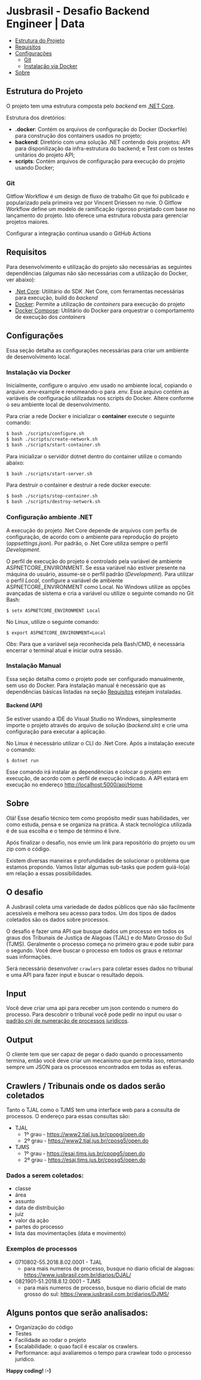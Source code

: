 # Jusbrasil - Desafio Backend Engineer | Data

- [Estrutura do Projeto](#estrutura-do-projeto)
- [Requisitos](#requisitos)
- [Configurações](#configurações)
    - [Git](#git)
    - [Instalação via Docker](#instalação-via-docker)
- [Sobre](#sobre)

## Estrutura do Projeto

O projeto tem uma estrutura composta pelo *backend* em [.NET Core](https://dotnet.microsoft.com/). 

Estrutura dos diretórios:    

* **.docker**: Contém os arquivos de configuração do Docker (Dockerfile) para construção dos containers usados no projeto;
* **backend**: Diretório com uma solução .NET contendo dois projetos: API para disponilização da infra-estrutura do backend; e Test com os testes unitários do projeto API;
* **scripts**: Contém arquivos de configuração para execução do projeto usando Docker;     


### Git

Gitflow Workflow é um design de fluxo de trabalho Git que foi publicado e popularizado pela primeira vez por Vincent Driessen no nvie. O Gitflow Workflow define um modelo de ramificação rigoroso projetado com base no lançamento do projeto. Isto oferece uma estrutura robusta para gerenciar projetos maiores.  

Configurar a integração contínua usando o GitHub Actions


## Requisitos

Para desenvolvimento e utilização do projeto são necessárias as seguintes dependências (algumas não são necessárias com a utilização do Docker, ver abaixo): 

- [.Net Core](https://dotnet.microsoft.com/): Utilitário do SDK .Net Core, com ferramentas necessárias para execução, build do *backend*
- [Docker](https://docs.docker.com/): Permite a utilização de *containers* para execução do projeto
- [Docker Compose](https://docs.docker.com/compose/): Utilitário do Docker para orquestrar o comportamento de execução dos *containers*

## Configurações

Essa seção detalha as configurações necessárias para criar um ambiente de desenvolvimento local.

### Instalação via Docker

Inicialmente, configure o arquivo .env usado no ambiente local, copiando o arquivo .env-example e renomeando-o para .env. Esse arquivo contém as variáveis de configuração utilizadas nos scripts do Docker. Altere conforme o seu ambiente local de desenvolvimento.

Para criar a rede Docker e inicializar o **container** execute o seguinte comando:

```sh
$ bash ./scripts/configure.sh
$ bash ./scripts/create-network.sh
$ bash ./scripts/start-container.sh
```

Para inicializar o servidor dotnet dentro do container utilize o comando abaixo:

```sh
$ bash ./scripts/start-server.sh
```

Para destruir o container e destruir a rede docker execute:

```sh
$ bash ./scripts/stop-container.sh
$ bash ./scripts/destroy-network.sh
```

### Configuração ambiente .NET

A execução do projeto .Net Core depende de arquivos com perfis de configuração, de acordo com o ambiente para reprodução do projeto (*appsettings.json*). Por padrão, o .Net Core utiliza sempre o perfil *Development*.

O perfil de execução do projeto é controlado pela variável de ambiente ASPNETCORE_ENVIRONMENT. Se essa variável não estiver presente na máquina do usuário, assume-se o perfil padrão (*Development*). Para utilizar o perfil *Local*, configure a variável de ambiente ASPNETCORE_ENVIRONMENT como Local. No Windows utilize as opções avançadas de sistema e cria a variável ou utilize o seguinte comando no Git Bash: 

```$ setx ASPNETCORE_ENVIRONMENT Local```

No Linux, utilize o seguinte comando: 

```$ export ASPNETCORE_ENVIRONMENT=Local```

*Obs*: Para que a variável seja reconhecida pela Bash/CMD, é necessária encerrar o terminal atual e iniciar outra sessão.


### Instalação Manual

Essa seção detalha como o projeto pode ser configurado manualmente, sem uso do Docker. Para instalação manual é necessário que as dependências básicas listadas na seção [Requisitos](#requisitos) estejam instaladas. 

#### Backend (API)

Se estiver usando a IDE do Visual Studio no Windows, simplesmente importe o projeto através do arquivo de solução (*backend.sln*) e crie uma configuração para executar a aplicação. 

No Linux é necessário utilizar o CLI do .Net Core. Após a instalação execute o comando: 

```$ dotnet run``` 

Esse comando irá instalar as dependências e colocar o projeto em execução, de acordo com o perfil de execução indicado. A API estará em execução no endereço [http://localhost:5000/api/Home](http://localhost:5000/api/Home)

## Sobre

Olá! Esse desafio técnico tem como propósito medir suas habilidades, ver como estuda, pensa e se organiza na prática. A stack tecnológica utilizada é de sua escolha e o tempo de término é livre.

Após finalizar o desafio, nos envie um link para repositório do projeto ou um zip com o código.

Existem diversas maneiras e profundidades de solucionar o problema que estamos propondo. Vamos listar algumas sub-tasks que podem guiá-lo(a) em relação a essas possibilidades.

## O desafio

A Jusbrasil coleta uma variedade de dados públicos que não são facilmente acessíveis e melhora seu acesso para todos. Um dos tipos de dados coletados são os dados sobre processos.

O desafio é fazer uma API que busque dados um processo em todos os graus dos Tribunais de Justiça de Alagoas (TJAL) e do Mato Grosso do Sul (TJMS). Geralmente o processo começa no primeiro grau e pode subir para o segundo. Você deve buscar o processo em todos os graus e retornar suas informações.

Será necessário desenvolver `crawlers` para coletar esses dados no tribunal e uma API para fazer input e buscar o resultado depois.

## Input

Você deve criar uma api para receber um json contendo o numero do processo. Para descobrir o tribunal você pode pedir no input ou usar o [padrão cnj de numeração de processos juridicos](https://www.cnj.jus.br/programas-e-acoes/numeracao-unica/).

## Output

O cliente tem que ser capaz de pegar o dado quando o processamento termina, então você deve criar um mecanismo que permita isso, retornando sempre um JSON para os processos encontrados em todas as esferas.

## Crawlers / Tribunais onde os dados serão coletados

Tanto o TJAL como o TJMS tem uma interface web para a consulta de processos. O endereço para essas consultas são:

* TJAL
  - 1º grau - https://www2.tjal.jus.br/cpopg/open.do
  - 2º grau - https://www2.tjal.jus.br/cposg5/open.do
* TJMS
  - 1º grau - https://esaj.tjms.jus.br/cpopg5/open.do
  - 2º grau - https://esaj.tjms.jus.br/cposg5/open.do

### Dados a serem coletados:

* classe
* área
* assunto
* data de distribuição
* juiz
* valor da ação
* partes do processo
* lista das movimentações (data e movimento)

### Exemplos de processos
* 0710802-55.2018.8.02.0001 - TJAL
  - para mais numeros de processo, busque no diario oficial de alagoas: https://www.jusbrasil.com.br/diarios/DJAL/
* 0821901-51.2018.8.12.0001  - TJMS
  - para mais numeros de processo, busque no diario oficial de mato grosso do sul: https://www.jusbrasil.com.br/diarios/DJMS/

## Alguns pontos que serão analisados:

* Organização do código 
* Testes
* Facilidade ao rodar o projeto
* Escalabilidade: o quao facil é escalar os crawlers.
* Performance: aqui avaliaremos o tempo para crawlear todo o processo juridico.


**Happy coding! :-)**